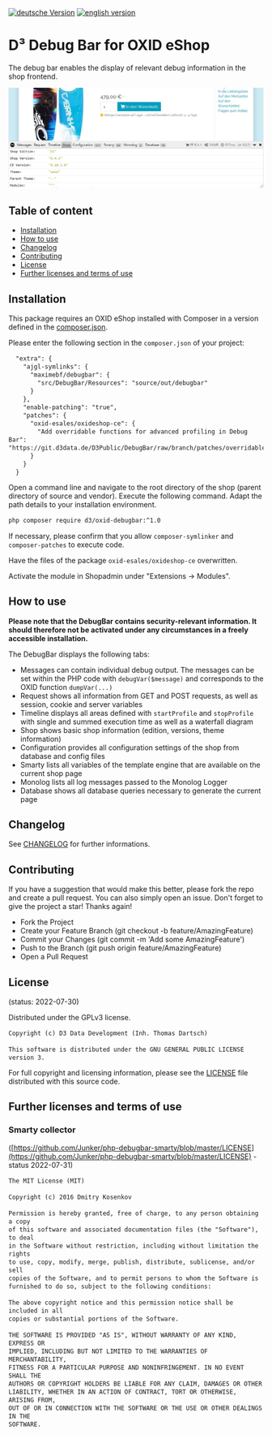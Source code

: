 [![deutsche Version](https://logos.oxidmodule.com/de2_xs.svg)](README.md)
[![english version](https://logos.oxidmodule.com/en2_xs.svg)](README.en.md)

# D³ Debug Bar for OXID eShop

The debug bar enables the display of relevant debug information in the shop frontend.

![screenshot](screenshot.jpg "Screenshot")

## Table of content

- [Installation](#installation)
- [How to use](#how-to-use)
- [Changelog](#changelog)
- [Contributing](#contributing)
- [License](#license)
- [Further licenses and terms of use](#further-licenses-and-terms-of-use)

## Installation

This package requires an OXID eShop installed with Composer in a version defined in the [composer.json](composer.json).

Please enter the following section in the `composer.json` of your project:

```
  "extra": {
    "ajgl-symlinks": {
      "maximebf/debugbar": {
        "src/DebugBar/Resources": "source/out/debugbar"
      }
    },
    "enable-patching": "true",
    "patches": {
      "oxid-esales/oxideshop-ce": {
        "Add overridable functions for advanced profiling in Debug Bar": "https://git.d3data.de/D3Public/DebugBar/raw/branch/patches/overridablefunctions.patch"
      }
    }
  }
```

Open a command line and navigate to the root directory of the shop (parent directory of source and vendor). Execute the following command. Adapt the path details to your installation environment.

```bash
php composer require d3/oxid-debugbar:^1.0
``` 

If necessary, please confirm that you allow `composer-symlinker` and `composer-patches` to execute code.

Have the files of the package `oxid-esales/oxideshop-ce` overwritten.

Activate the module in Shopadmin under "Extensions -> Modules".

## How to use

__Please note that the DebugBar contains security-relevant information. It should therefore not be activated under any circumstances in a freely accessible installation.__

The DebugBar displays the following tabs:
- Messages
  can contain individual debug output. The messages can be set within the PHP code with `debugVar($message)` and corresponds to the OXID function `dumpVar(...)`
- Request
  shows all information from GET and POST requests, as well as session, cookie and server variables
- Timeline
  displays all areas defined with `startProfile` and `stopProfile` with single and summed execution time as well as a waterfall diagram
- Shop
  shows basic shop information (edition, versions, theme information)
- Configuration
  provides all configuration settings of the shop from database and config files
- Smarty
  lists all variables of the template engine that are available on the current shop page
- Monolog
  lists all log messages passed to the Monolog Logger
- Database
  shows all database queries necessary to generate the current page

## Changelog

See [CHANGELOG](CHANGELOG.md) for further informations.

## Contributing

If you have a suggestion that would make this better, please fork the repo and create a pull request. You can also simply open an issue. Don't forget to give the project a star! Thanks again!

- Fork the Project
- Create your Feature Branch (git checkout -b feature/AmazingFeature)
- Commit your Changes (git commit -m 'Add some AmazingFeature')
- Push to the Branch (git push origin feature/AmazingFeature)
- Open a Pull Request

## License
(status: 2022-07-30)

Distributed under the GPLv3 license.

```
Copyright (c) D3 Data Development (Inh. Thomas Dartsch)

This software is distributed under the GNU GENERAL PUBLIC LICENSE version 3.
```

For full copyright and licensing information, please see the [LICENSE](LICENSE.md) file distributed with this source code.

## Further licenses and terms of use

### Smarty collector
([https://github.com/Junker/php-debugbar-smarty/blob/master/LICENSE](https://github.com/Junker/php-debugbar-smarty/blob/master/LICENSE) - status 2022-07-31)

```
The MIT License (MIT)

Copyright (c) 2016 Dmitry Kosenkov

Permission is hereby granted, free of charge, to any person obtaining a copy
of this software and associated documentation files (the "Software"), to deal
in the Software without restriction, including without limitation the rights
to use, copy, modify, merge, publish, distribute, sublicense, and/or sell
copies of the Software, and to permit persons to whom the Software is
furnished to do so, subject to the following conditions:

The above copyright notice and this permission notice shall be included in all
copies or substantial portions of the Software.

THE SOFTWARE IS PROVIDED "AS IS", WITHOUT WARRANTY OF ANY KIND, EXPRESS OR
IMPLIED, INCLUDING BUT NOT LIMITED TO THE WARRANTIES OF MERCHANTABILITY,
FITNESS FOR A PARTICULAR PURPOSE AND NONINFRINGEMENT. IN NO EVENT SHALL THE
AUTHORS OR COPYRIGHT HOLDERS BE LIABLE FOR ANY CLAIM, DAMAGES OR OTHER
LIABILITY, WHETHER IN AN ACTION OF CONTRACT, TORT OR OTHERWISE, ARISING FROM,
OUT OF OR IN CONNECTION WITH THE SOFTWARE OR THE USE OR OTHER DEALINGS IN THE
SOFTWARE.
```